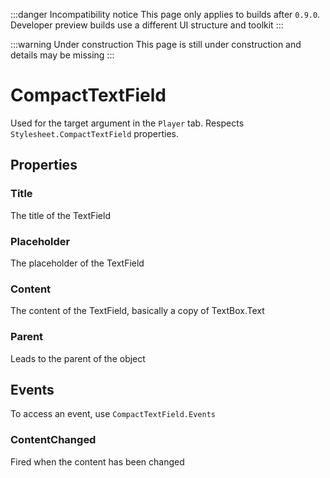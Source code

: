 :::danger Incompatibility notice
This page only applies to builds after `0.9.0`. Developer preview builds use a different UI structure and toolkit
:::

:::warning Under construction
This page is still under construction and details may be missing
:::

# CompactTextField
Used for the target argument in the `Player` tab. Respects `Stylesheet.CompactTextField` properties.

## Properties
### Title
The title of the TextField
### Placeholder
The placeholder of the TextField
### Content
The content of the TextField, basically a copy of TextBox.Text
### Parent
Leads to the parent of the object

## Events
To access an event, use `CompactTextField.Events`
### ContentChanged
Fired when the content has been changed